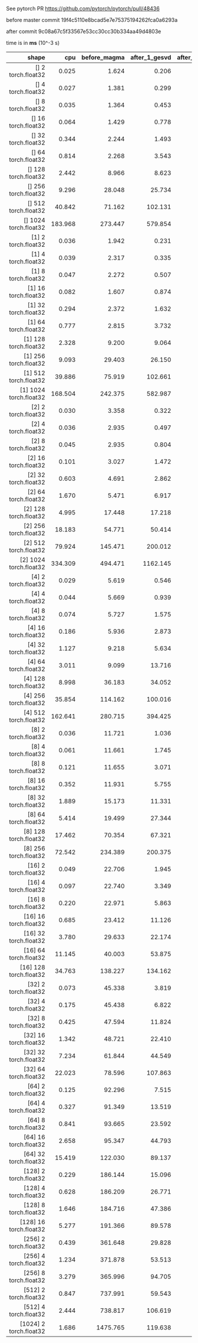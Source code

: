 See pytorch PR https://github.com/pytorch/pytorch/pull/48436

before master commit 19f4c5110e8bcad5e7e75375194262fca0a6293a

after commit 9c08a67c5f33567e53cc30cc30b334aa49d4803e

time is in **ms** (10^-3 s)

|shape|cpu|before_magma|after_1_gesvd|after_2_gesvdj|after_3_gesvdj_and_gesvdjbatched|
|---:|---:|---:|---:|---:|---:|
| [] 2 torch.float32 |  0.025 |  1.624 |  0.206 |  0.215 |  0.255 |
| [] 4 torch.float32 |  0.027 |  1.381 |  0.299 |  0.312 |  0.359 |
| [] 8 torch.float32 |  0.035 |  1.364 |  0.453 |  0.452 |  0.502 |
| [] 16 torch.float32 |  0.064 |  1.429 |  0.778 |  0.464 |  0.614 |
| [] 32 torch.float32 |  0.344 |  2.244 |  1.493 |  0.613 |  0.661 |
| [] 64 torch.float32 |  0.814 |  2.268 |  3.543 |  1.205 |  1.262 |
| [] 128 torch.float32 |  2.442 |  8.966 |  8.623 |  2.940 |  2.959 |
| [] 256 torch.float32 |  9.296 |  28.048 |  25.734 |  7.912 |  8.040 |
| [] 512 torch.float32 |  40.842 |  71.162 |  102.131 |  22.941 |  23.547 |
| [] 1024 torch.float32 |  183.968 |  273.447 |  579.854 |  99.649 |  98.451 |
| [1] 2 torch.float32 |  0.036 |  1.942 |  0.231 |  0.201 |  0.204 |
| [1] 4 torch.float32 |  0.039 |  2.317 |  0.335 |  0.309 |  0.341 |
| [1] 8 torch.float32 |  0.047 |  2.272 |  0.507 |  0.411 |  0.422 |
| [1] 16 torch.float32 |  0.082 |  1.607 |  0.874 |  0.504 |  0.524 |
| [1] 32 torch.float32 |  0.294 |  2.372 |  1.632 |  0.611 |  0.573 |
| [1] 64 torch.float32 |  0.777 |  2.815 |  3.732 |  1.213 |  1.202 |
| [1] 128 torch.float32 |  2.328 |  9.200 |  9.064 |  2.901 |  2.915 |
| [1] 256 torch.float32 |  9.093 |  29.403 |  26.150 |  8.111 |  8.239 |
| [1] 512 torch.float32 |  39.886 |  75.919 |  102.661 |  23.375 |  23.989 |
| [1] 1024 torch.float32 |  168.504 |  242.375 |  582.987 |  98.094 |  99.713 |
| [2] 2 torch.float32 |  0.030 |  3.358 |  0.322 |  0.316 |  0.098 |
| [2] 4 torch.float32 |  0.036 |  2.935 |  0.497 |  0.531 |  0.156 |
| [2] 8 torch.float32 |  0.045 |  2.935 |  0.804 |  0.686 |  0.196 |
| [2] 16 torch.float32 |  0.101 |  3.027 |  1.472 |  0.935 |  0.270 |
| [2] 32 torch.float32 |  0.603 |  4.691 |  2.862 |  1.137 |  0.353 |
| [2] 64 torch.float32 |  1.670 |  5.471 |  6.917 |  2.325 |  2.355 |
| [2] 128 torch.float32 |  4.995 |  17.448 |  17.218 |  5.814 |  5.831 |
| [2] 256 torch.float32 |  18.183 |  54.771 |  50.414 |  15.998 |  16.267 |
| [2] 512 torch.float32 |  79.924 |  145.471 |  200.012 |  46.597 |  47.683 |
| [2] 1024 torch.float32 |  334.309 |  494.471 |  1162.145 |  196.642 |  195.095 |
| [4] 2 torch.float32 |  0.029 |  5.619 |  0.546 |  0.548 |  0.119 |
| [4] 4 torch.float32 |  0.044 |  5.669 |  0.939 |  1.030 |  0.178 |
| [4] 8 torch.float32 |  0.074 |  5.727 |  1.575 |  1.245 |  0.217 |
| [4] 16 torch.float32 |  0.186 |  5.936 |  2.873 |  1.769 |  0.308 |
| [4] 32 torch.float32 |  1.127 |  9.218 |  5.634 |  2.205 |  0.372 |
| [4] 64 torch.float32 |  3.011 |  9.099 |  13.716 |  4.545 |  4.822 |
| [4] 128 torch.float32 |  8.998 |  36.183 |  34.052 |  11.562 |  11.599 |
| [4] 256 torch.float32 |  35.854 |  114.162 |  100.016 |  32.560 |  32.481 |
| [4] 512 torch.float32 |  162.641 |  280.715 |  394.425 |  93.996 |  95.387 |
| [8] 2 torch.float32 |  0.036 |  11.721 |  1.036 |  0.988 |  0.102 |
| [8] 4 torch.float32 |  0.061 |  11.661 |  1.745 |  1.900 |  0.143 |
| [8] 8 torch.float32 |  0.121 |  11.655 |  3.071 |  2.628 |  0.229 |
| [8] 16 torch.float32 |  0.352 |  11.931 |  5.755 |  3.385 |  0.276 |
| [8] 32 torch.float32 |  1.889 |  15.173 |  11.331 |  4.233 |  0.356 |
| [8] 64 torch.float32 |  5.414 |  19.499 |  27.344 |  9.108 |  9.322 |
| [8] 128 torch.float32 |  17.462 |  70.354 |  67.321 |  23.154 |  23.425 |
| [8] 256 torch.float32 |  72.542 |  234.389 |  200.375 |  64.568 |  65.086 |
| [16] 2 torch.float32 |  0.049 |  22.706 |  1.945 |  1.884 |  0.101 |
| [16] 4 torch.float32 |  0.097 |  22.740 |  3.349 |  3.793 |  0.160 |
| [16] 8 torch.float32 |  0.220 |  22.971 |  5.863 |  5.057 |  0.201 |
| [16] 16 torch.float32 |  0.685 |  23.412 |  11.126 |  6.664 |  0.281 |
| [16] 32 torch.float32 |  3.780 |  29.633 |  22.174 |  8.225 |  0.355 |
| [16] 64 torch.float32 |  11.145 |  40.003 |  53.875 |  17.867 |  18.709 |
| [16] 128 torch.float32 |  34.763 |  138.227 |  134.162 |  45.664 |  46.196 |
| [32] 2 torch.float32 |  0.073 |  45.338 |  3.819 |  3.669 |  0.118 |
| [32] 4 torch.float32 |  0.175 |  45.438 |  6.822 |  7.309 |  0.160 |
| [32] 8 torch.float32 |  0.425 |  47.594 |  11.824 |  10.198 |  0.201 |
| [32] 16 torch.float32 |  1.342 |  48.721 |  22.410 |  13.252 |  0.283 |
| [32] 32 torch.float32 |  7.234 |  61.844 |  44.549 |  16.419 |  0.364 |
| [32] 64 torch.float32 |  22.023 |  78.596 |  107.863 |  35.681 |  37.525 |
| [64] 2 torch.float32 |  0.125 |  92.296 |  7.515 |  7.292 |  0.127 |
| [64] 4 torch.float32 |  0.327 |  91.349 |  13.519 |  14.703 |  0.201 |
| [64] 8 torch.float32 |  0.841 |  93.665 |  23.592 |  20.017 |  0.250 |
| [64] 16 torch.float32 |  2.658 |  95.347 |  44.793 |  26.501 |  0.325 |
| [64] 32 torch.float32 |  15.419 |  122.030 |  89.137 |  33.202 |  0.536 |
| [128] 2 torch.float32 |  0.229 |  186.144 |  15.096 |  14.582 |  0.151 |
| [128] 4 torch.float32 |  0.628 |  186.209 |  26.771 |  29.967 |  0.286 |
| [128] 8 torch.float32 |  1.646 |  184.716 |  47.386 |  39.732 |  0.390 |
| [128] 16 torch.float32 |  5.277 |  191.366 |  89.578 |  52.256 |  0.542 |
| [256] 2 torch.float32 |  0.439 |  361.648 |  29.828 |  28.889 |  0.195 |
| [256] 4 torch.float32 |  1.234 |  371.878 |  53.513 |  59.414 |  0.423 |
| [256] 8 torch.float32 |  3.279 |  365.996 |  94.705 |  79.853 |  0.632 |
| [512] 2 torch.float32 |  0.847 |  737.991 |  59.543 |  57.562 |  0.301 |
| [512] 4 torch.float32 |  2.444 |  738.817 |  106.619 |  118.540 |  0.730 |
| [1024] 2 torch.float32 |  1.686 |  1475.765 |  119.638 |  115.037 |  0.491 |
